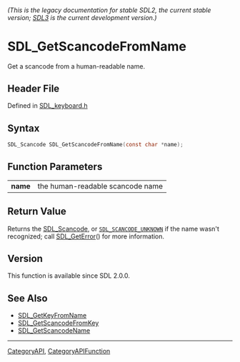 ###### (This is the legacy documentation for stable SDL2, the current stable version; [SDL3](https://wiki.libsdl.org/SDL3/) is the current development version.)
# SDL_GetScancodeFromName

Get a scancode from a human-readable name.

## Header File

Defined in [SDL_keyboard.h](https://github.com/libsdl-org/SDL/blob/SDL2/include/SDL_keyboard.h)

## Syntax

```c
SDL_Scancode SDL_GetScancodeFromName(const char *name);

```

## Function Parameters

|              |                                  |
| ------------ | -------------------------------- |
| **name**     | the human-readable scancode name |

## Return Value

Returns the [SDL_Scancode](SDL_Scancode), or
[`SDL_SCANCODE_UNKNOWN`](SDL_SCANCODE_UNKNOWN) if the name wasn't
recognized; call [SDL_GetError](SDL_GetError)() for more information.

## Version

This function is available since SDL 2.0.0.

## See Also

- [SDL_GetKeyFromName](SDL_GetKeyFromName)
- [SDL_GetScancodeFromKey](SDL_GetScancodeFromKey)
- [SDL_GetScancodeName](SDL_GetScancodeName)

----
[CategoryAPI](CategoryAPI), [CategoryAPIFunction](CategoryAPIFunction)

